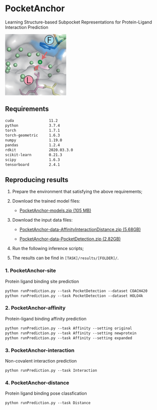 # PocketAnchor

Learning Structure-based Subpocket Representations for Protein-Ligand Interaction Prediction

<div><img width=200 src=https://github.com/tiantz17/PocketAnchor/blob/main/figure/pocketanchor.png></div>

## Requirements

```
cuda                11.2
python              3.7.4
torch               1.7.1
torch-geometric     1.6.3
numpy               1.19.0
pandas              1.2.4
rdkit               2020.03.3.0
scikit-learn        0.21.3 
scipy               1.6.3 
tensorboard         2.4.1
```

## Reproducing results

1. Prepare the environment that satisfying the above requirements;
2. Download the trained model files:

    - [PocketAnchor-models.zip (105 MB)](https://drive.google.com/file/d/11xe9xqG4oSScXpJhYYOBH_KAnG4mlCKf/view?usp=sharing)

3. Download the input data files:

    - [PocketAnchor-data-AffinityInteractionDistance.zip (5.68GB)](https://drive.google.com/file/d/1yLzUmqkJDtEH8b22VMkUjoK0c60TyHGR/view?usp=sharing)

    - [PocketAnchor-data-PocketDetection.zip (2.82GB)](https://drive.google.com/file/d/17IVo_vZaSRTGIw0fLSdc9q4lIxeqPa0p/view?usp=sharing)

4. Run the following inference scripts;
5. The results can be find in ```[TASK]/results/[FOLDER]/```.


### 1. PocketAnchor-site
Protein ligand binding site prediction

```
python runPrediction.py --task PocketDetection --dataset COACH420
python runPrediction.py --task PocketDetection --dataset HOLO4k
```

### 2. PocketAnchor-affinity
Protein-ligand binding affinity prediction

```
python runPrediction.py --task Affinity --setting original
python runPrediction.py --task Affinity --setting newprotein
python runPrediction.py --task Affinity --setting expanded
```

### 3. PocketAnchor-interaction
Non-covalent interaction prediction

```
python runPrediction.py --task Interaction
```

### 4. PocketAnchor-distance
Protein ligand binding pose classfication

```
python runPrediction.py --task Distance
```
